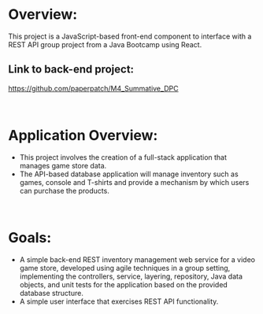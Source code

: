 # Overview:
This project is a JavaScript-based front-end component to interface with a REST API group project from a Java Bootcamp using React.

## Link to back-end project: 
https://github.com/paperpatch/M4_Summative_DPC

<br>

# Application Overview: 
- This project involves the creation of a full-stack application that manages game store data.
- The API-based database application will manage inventory such as games, console and T-shirts and provide a mechanism by which users can purchase the products.

<br>

# Goals:
- A simple back-end REST inventory management web service for a video game store, developed using agile techniques in a group setting, implementing the controllers, service, layering, repository, Java data objects, and unit tests for the application based on the provided database structure.
- A simple user interface that exercises REST API functionality.